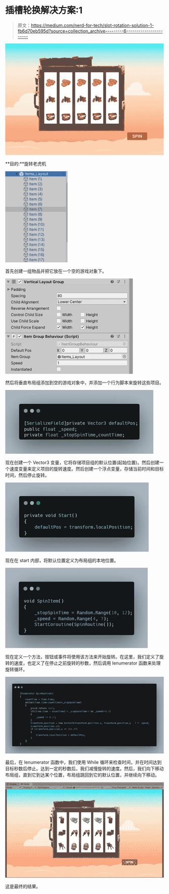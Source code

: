 # 插槽轮换解决方案:1

> 原文：<https://medium.com/nerd-for-tech/slot-rotation-solution-1-fb6d70eb595d?source=collection_archive---------6----------------------->

![](img/5558805c2b89c2ac7becf17c6f64cae3.png)

**目的:**旋转老虎机

![](img/174f5b9289149cb5d27574966e63ca57.png)

首先创建一组物品并把它放在一个空的游戏对象下。

![](img/68c586a2ac4747a710dbd90dcc21d50b.png)

然后将垂直布局组添加到空的游戏对象中，并添加一个行为脚本来旋转这些项目。

![](img/580890d418785d045ffb751cf13d291a.png)

现在创建一个 Vector3 变量，它将存储项目组的默认位置(起始位置)。然后创建一个速度变量来定义项目的旋转速度。然后创建一个浮点变量，存储当前时间和目标时间，然后停止旋转。

![](img/47fa2c6f8356ad205b90f4de3e6ca95c.png)

现在在 start 内部，将默认位置定义为布局组的本地位置。

![](img/dae01fbb70be74518658db0fd10e7cdd.png)

现在定义一个方法，按钮或事件将使用该方法来开始旋转。在这里，我们定义了旋转的速度，也定义了在停止之前旋转的秒数，然后调用 Ienumerator 函数来处理旋转循环。

![](img/cdd7ea4000cbda2cb49059f51b8772c6.png)

最后，在 Ienumerator 函数中，我们使用 While 循环来检查时间，并在时间达到目标秒数后停止。达到一定的秒数后，我们减慢旋转的速度。然后，我们向下移动布局组，直到它到达某个位置，布局组跳回到它的默认位置，并继续向下移动。

![](img/cdec4a33fe87d15894728d2b00fb7b7e.png)

这是最终的结果。